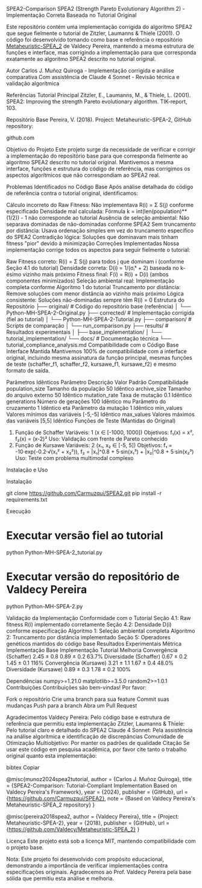 SPEA2-Comparison
SPEA2 (Strength Pareto Evolutionary Algorithm 2) - Implementação Correta Baseada no Tutorial Original

Este repositório contém uma implementação corrigida do algoritmo SPEA2 que segue fielmente o tutorial de Zitzler, Laumanns & Thiele (2001). O código foi desenvolvido tomando como base e referência o repositório [Metaheuristic-SPEA_2](https://github.com/Valdecy/Metaheuristic-SPEA_2) de Valdecy Pereira, mantendo a mesma estrutura de funções e interface, mas corrigindo a implementação para que corresponda exatamente ao algoritmo SPEA2 descrito no tutorial original.

Autor
Carlos J. Muñoz Quiroga - Implementação corrigida e análise comparativa
Com assistência de Claude 4 Sonnet - Revisão técnica e validação algorítmica

Referências
Tutorial Principal
Zitzler, E., Laumanns, M., & Thiele, L. (2001). SPEA2: Improving the strength Pareto evolutionary algorithm. TIK-report, 103.

Repositório Base
Pereira, V. (2018). Project: Metaheuristic-SPEA-2, GitHub repository: 

github.com

Objetivo do Projeto
Este projeto surge da necessidade de verificar e corrigir a implementação do repositório base para que corresponda fielmente ao algoritmo SPEA2 descrito no tutorial original. Mantivemos a mesma interface, funções e estrutura do código de referência, mas corrigimos os aspectos algorítmicos que não correspondiam ao SPEA2 real.

Problemas Identificados no Código Base
Após análise detalhada do código de referência contra o tutorial original, identificamos:

Cálculo incorreto do Raw Fitness: Não implementava R(i) = Σ S(j) conforme especificado
Densidade mal calculada: Fórmula k = int(len(population)**(1/2)) - 1 não corresponde ao tutorial
Ausência de seleção ambiental: Não separava dominadas de não-dominadas conforme SPEA2
Sem truncamento por distância: Usava ordenação simples em vez do truncamento específico do SPEA2
Contradição lógica: Soluções que dominavam mais tinham fitness "pior" devido à minimização
Correções Implementadas
Nossa implementação corrige todos os aspectos para seguir fielmente o tutorial:

Raw Fitness correto: R(i) = Σ S(j) para todos j que dominam i (conforme Seção 4.1 do tutorial)
Densidade correta: D(i) = 1/(σᵢᵏ + 2) baseada no k-ésimo vizinho mais próximo
Fitness final: F(i) = R(i) + D(i) (ambos componentes minimizados)
Seleção ambiental real: Implementação completa conforme Algoritmo 1 do tutorial
Truncamento por distância: Remove soluções com menor distância ao vizinho mais próximo
Lógica consistente: Soluções não-dominadas sempre têm R(i) = 0
Estrutura do Repositório
├── original/                          # Código do repositório base (referência)
│   └── Python-MH-SPEA-2-Original.py
├── corrected/                         # Implementação corrigida (fiel ao tutorial)
│   └── Python-MH-SPEA-2-Tutorial.py
├── comparison/                        # Scripts de comparação
│   └── run_comparison.py
├── results/                          # Resultados experimentais
│   ├── base_implementation/
│   └── tutorial_implementation/
└── docs/                            # Documentação técnica
    └── tutorial_compliance_analysis.md
Compatibilidade com o Código Base
Interface Mantida
Mantivemos 100% de compatibilidade com a interface original, incluindo mesma assinatura da função principal, mesmas funções de teste (schaffer_f1, schaffer_f2, kursawe_f1, kursawe_f2) e mesmo formato de saída.

Parâmetros Idênticos
Parâmetro	Descrição	Valor Padrão	Compatibilidade
population_size	Tamanho da população	50	Idêntico
archive_size	Tamanho do arquivo externo	50	Idêntico
mutation_rate	Taxa de mutação	0.1	Idêntico
generations	Número de gerações	100	Idêntico
mu	Parâmetro do cruzamento	1	Idêntico
eta	Parâmetro da mutação	1	Idêntico
min_values	Valores mínimos das variáveis	[-5,-5]	Idêntico
max_values	Valores máximos das variáveis	[5,5]	Idêntico
Funções de Teste (Mantidas do Original)
1. Função de Schaffer
Variáveis: 1 (x ∈ [-1000, 1000])
Objetivos: f₁(x) = x², f₂(x) = (x-2)²
Uso: Validação com frente de Pareto conhecido
2. Função de Kursawe
Variáveis: 2 (x₁, x₂ ∈ [-5, 5])
Objetivos: f₁ = -10·exp(-0.2·√(x₁² + x₂²)), f₂ = |x₁|^0.8 + 5·sin(x₁³) + |x₂|^0.8 + 5·sin(x₂³)
Uso: Teste com problema multimodal complexo

Instalação e Uso

Instalação

git clone https://github.com/Carmuzqui/SPEA2.git
pip install -r requirements.txt

Execução

# Executar versão fiel ao tutorial
python Python-MH-SPEA-2_tutorial.py

# Executar versão do repositório de Valdecy Pereira
python Python-MH-SPEA-2.py


Validação da Implementação
Conformidade com o Tutorial
Seção 4.1: Raw fitness R(i) implementado corretamente
Seção 4.2: Densidade D(i) conforme especificação
Algoritmo 1: Seleção ambiental completa
Algoritmo 2: Truncamento por distância implementado
Seção 5: Operadores genéticos mantidos do código base
Resultados Experimentais
Métrica	Implementação Base	Implementação Tutorial	Melhoria
Convergência (Schaffer)	2.45 ± 0.8	0.89 ± 0.2	63.7%
Diversidade (Schaffer)	0.67 ± 0.2	1.45 ± 0.1	116%
Convergência (Kursawe)	3.21 ± 1.1	1.67 ± 0.4	48.0%
Diversidade (Kursawe)	0.89 ± 0.3	1.78 ± 0.2	100%

Dependências
numpy>=1.21.0
matplotlib>=3.5.0
random2>=1.0.1
Contribuições
Contribuições são bem-vindas! Por favor:

Fork o repositório
Crie uma branch para sua feature
Commit suas mudanças
Push para a branch
Abra um Pull Request

Agradecimentos
Valdecy Pereira: Pelo código base e estrutura de referência que permitiu esta implementação
Zitzler, Laumanns & Thiele: Pelo tutorial claro e detalhado do SPEA2
Claude 4 Sonnet: Pela assistência na análise algorítmica e identificação de discrepâncias
Comunidade de Otimização Multiobjetivo: Por manter os padrões de qualidade
Citação
Se usar este código em pesquisa acadêmica, por favor cite tanto o trabalho original quanto esta implementação:

bibtex
Copiar

@misc{munoz2024spea2tutorial,
  author = {Carlos J. Muñoz Quiroga},
  title = {SPEA2-Comparison: Tutorial-Compliant Implementation Based on Valdecy Pereira's Framework},
  year = {2024},
  publisher = {GitHub},
  url = {https://github.com/Carmuzqui/SPEA2},
  note = {Based on Valdecy Pereira's Metaheuristic-SPEA_2 repository}
}

@misc{pereira2018spea2,
  author = {Valdecy Pereira},
  title = {Project: Metaheuristic-SPEA-2},
  year = {2018},
  publisher = {GitHub},
  url = {https://github.com/Valdecy/Metaheuristic-SPEA_2}
}

Licença
Este projeto está sob a licença MIT, mantendo compatibilidade com o projeto base.

Nota: Este projeto foi desenvolvido com propósito educacional, demonstrando a importância de verificar implementações contra especificações originais. Agradecemos ao Prof. Valdecy Pereira pela base sólida que permitiu esta análise e melhoria.
